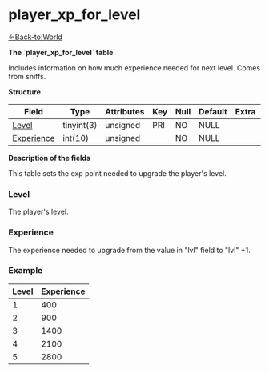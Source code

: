 # player\_xp\_for\_level

[<-Back-to:World](database-world.md)

**The \`player\_xp\_for\_level\` table**

Includes information on how much experience needed for next level. Comes from sniffs.

**Structure**

| Field           | Type       | Attributes | Key | Null | Default | Extra | Comment |
|-----------------|------------|------------|-----|------|---------|-------|---------|
| [Level][1]      | tinyint(3) | unsigned   | PRI | NO   | NULL    |       |         |
| [Experience][2] | int(10)    | unsigned   |     | NO   | NULL    |       |         |

[1]: #level
[2]: #experience

**Description of the fields**

This table sets the exp point needed to upgrade the player's level.

### Level

The player's level.

### Experience

The experience needed to upgrade from the value in "lvl" field to "lvl" +1.

### Example

| Level | Experience |
|-------|------------|
| 1     | 400        |
| 2     | 900        |
| 3     | 1400       |
| 4     | 2100       |
| 5     | 2800       |
